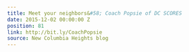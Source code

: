 ```yaml
---
title: Meet your neighbors&#58; Coach Popsie of DC SCORES
date: 2015-12-02 00:00:00 Z
position: 81
link: http://bit.ly/CoachPopsie
source: New Columbia Heights blog
---
```


